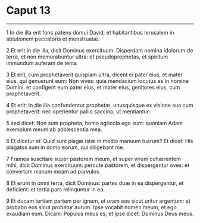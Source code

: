 # Caput 13

***

1 In die illa erit fons patens domui David, et habitantibus Ierusalem in ablutionem peccatoris et menstruatæ.

2 Et erit in die illa, dicit Dominus exercituum: Disperdam nomina idolorum de terra, et non memorabuntur ultra: et pseudoprophetas, et spiritum immundum auferam de terra.

3 Et erit, cum prophetaverit quispiam ultra, dicent ei pater eius, et mater eius, qui genuerunt eum: Non vives: quia mendacium locutus es in nomine Domini. et configent eum pater eius, et mater eius, genitores eius, cum prophetaverit.

4 Et erit: In die illa confundentur prophetæ, unusquisque ex visione sua cum prophetaverit: nec operientur pallio saccino, ut mentiantur:

5 sed dicet: Non sum propheta, homo agricola ego sum: quoniam Adam exemplum meum ab adolescentia mea.

6 Et dicetur ei: Quid sunt plagæ istæ in medio manuum tuarum? Et dicet: His plagatus sum in domo eorum, qui diligebant me.

7 Framea suscitare super pastorem meum, et super virum cohærentem mihi, dicit Dominus exercituum: percute pastorem, et dispergentur oves: et convertam manum meam ad parvulos.

8 Et erunt in omni terra, dicit Dominus: partes duæ in ea dispergentur, et deficient: et tertia pars relinquetur in ea.

9 Et ducam tertiam partem per ignem, et uram eos sicut uritur argentum: et probabo eos sicut probatur aurum. Ipse vocabit nomen meum, et ego exaudiam eum. Dicam: Populus meus es; et ipse dicet: Dominus Deus meus.

